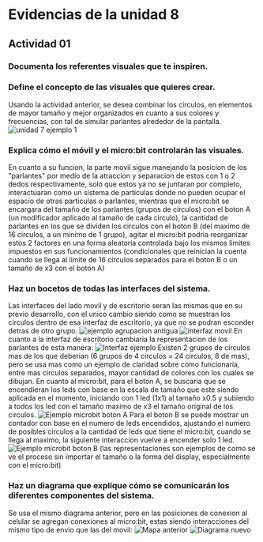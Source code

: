 
# Evidencias de la unidad 8


## Actividad 01
### Documenta los referentes visuales que te inspiren.

### Define el concepto de las visuales que quieres crear.
Usando la actividad anterior, se desea combinar los circulos, en elementos de mayor tamaño y mejor organizados en cuanto a sus colores y frecuencias, con tal de simular parlantes alrededor de la pantalla.
![unidad 7 ejemplo 1](../unidad-7/opera_ET9KBr5XgJ.png)
### Explica cómo el móvil y el micro:bit controlarán las visuales.
En cuanto a su funcion, la parte movil sigue manejando la posicion de los "parlantes" por medio de la atraccion y separacion de estos con 1 o 2 dedos respectivamente, solo que estos ya no se juntaran por completo, interactuaran como un sistema de particulas donde no pueden ocupar el espacio de otras particulas o parlantes, mientras que el micro:bit se encargara del tamaño de los parlantes (grupos de circulos) con el boton A (un modificador aplicado al tamaño de cada circulo), la cantidad de parlantes en los que se dividen los circulos con el boton B (del maximo de 16 circulos, a un minimo de 1 grupo), agitar el micro:bit podria reorganizar estos 2 factores en una forma aleatoria controlada bajo los mismos limites impuestos en sus funcionamientos (condicionales que reinician la cuenta cuando se llega al limite de 16 circulos separados para el boton B o un tamaño de x3 con el boton A)
### Haz un bocetos de todas las interfaces del sistema.
Las interfaces del lado movil y de escritorio seran las mismas que en su previo desarrollo, con el unico cambio siendo como se muestran los circulos dentro de esa interfaz de escritorio, ya que no se podran esconder detras de otro grupo. 
![ejemplo agrupacion antigua](../unidad-7/evidencias/opera_yeM3nfTsaH.png)
![interfaz movil](<../unidad-7/evidencias/WhatsApp Image 2025-10-17 at 10.15.13 AM.jpeg>)
En cuanto a la interfaz de escritorio cambiaria la representacion de los parlantes de esta manera:
![Interfaz ejemplo](evidencias/IntDesktop.png)
Existen 2 grupos de circulos mas de los que deberian (6 grupos de 4 circulos = 24 circulos, 8 de mas), pero se usa mas como un ejemplo de claridad sobre como funcionaria, entre mas circulos separados, mayor cantidad de colores con los cuales se dibujan.
 En cuanto al micro:bit, para el boton A, se buscaria que se encendieran los leds con base en la escala de tamaño que este siendo aplicada en el momento, iniciando con 1 led (1x1) al tamaño x0.5 y subiendo a todos los led con el tamaño maximo de x3 el tamaño original de los circulos.
 ![Ejemplo microbit boton A](evidencias/IntMicrobit.png)
 Para el boton B se puede mostrar un contador con base en el numero de leds encendidos, ajustando el numero de posibles circulos a la cantidad de leds que tiene el micro:bit, cuando se llega al maximo, la siguiente interaccion vuelve a encender solo 1 led.
![Ejemplo microbit boton B](evidencias/IntMicrobit2.png)
 (las representaciones son ejemplos de como se ve el proceso sin importar el tamaño o la forma del display, especialmente con el micro:bit)
### Haz un diagrama que explique cómo se comunicarán los diferentes componentes del sistema.
Se usa el mismo diagrama anterior, pero en las posiciones de conexion al celular se agregan conexiones al micro:bit, estas siendo interacciones del mismo tipo de envio que las del movil:
![Mapa anterior](../unidad-7/evidencias/opera_XLKylH5ePy.png)
![Diagrama nuevo](evidencias/NuevoDiagrama.png)